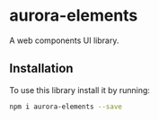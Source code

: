 # aurora-elements
A web components UI library.

## Installation
To use this library install it by running:

```bash
npm i aurora-elements --save
```